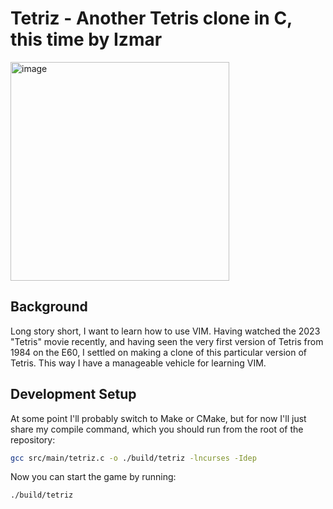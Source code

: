 # Tetriz - Another Tetris clone in C, this time by Izmar
<img width="350" alt="image" src="https://github.com/user-attachments/assets/efb44031-4840-4e76-8264-e94a3c0d7fb4">

## Background

Long story short, I want to learn how to use VIM. Having watched the 2023 "Tetris" movie recently, and having seen the very first version of Tetris from 1984 on the E60, I settled on making a clone of this particular version of Tetris. This way I have a manageable vehicle for learning VIM.

## Development Setup

At some point I'll probably switch to Make or CMake, but for now I'll just share my compile command, which you should run from the root of the repository:

```sh
gcc src/main/tetriz.c -o ./build/tetriz -lncurses -Idep
```

Now you can start the game by running:

```sh
./build/tetriz
```
